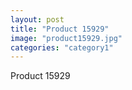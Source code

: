 ```yaml
---
layout: post
title: "Product 15929"
image: "product15929.jpg"
categories: "category1"
---
```

Product 15929
